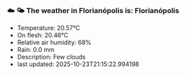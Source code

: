 ### ☁️ 🌤️  The weather in Florianópolis is: Florianópolis

- Temperature: 20.57°C
- On flesh: 20.46°C
- Relative air humidity: 68%
- Rain: 0.0 mm
- Description: Few clouds
- last updated: 2025-10-23T21:15:22.994198
